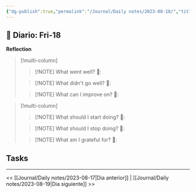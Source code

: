 ```yaml
---
{"dg-publish":true,"permalink":"/Journal/Daily notes/2023-08-18/","title":"2023-08-18","tags":["Daily"],"created":"2023-08-18T07:15:11.514-05:00","updated":"2023-08-19T04:13:46.000-05:00"}
---
```



## 📅 Diario: Fri-18


**Reflection**

> [!multi-column]
> 
> > [!NOTE] What went well?
> > 💭: 
> 
> > [!NOTE] What didn't go well?
> > 💭:
> 
> > [!NOTE] What can I improve on?
> > 💭:
> 

> [!multi-column]
> 
> > [!NOTE] What should I start doing?
> > 💭:
> 
> > [!NOTE] What should I stop doing?
> > 💭:
> 
> > [!NOTE] What am I grateful for?
> > 💭:
> 

## Tasks

- - - 

<< [[Journal/Daily notes/2023-08-17\|Dia anterior]] | [[Journal/Daily notes/2023-08-19\|Dia siguiente]] >>
